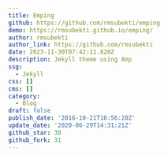```yaml
---
title: Emping
github: https://github.com/rmsubekti/emping
demo: https://rmsubekti.github.io/emping/
author: rmsubekti
author_link: https://github.com/rmsubekti
date: 2023-11-30T07:42:11.820Z
description: Jekyll theme using Amp
ssg:
  - Jekyll
css: []
cms: []
category:
  - Blog
draft: false
publish_date: '2016-10-21T16:56:20Z'
update_date: '2020-06-29T14:31:21Z'
github_star: 30
github_fork: 31
---
```

